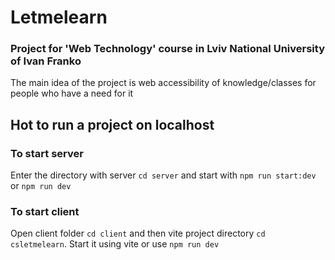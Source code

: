 # Letmelearn
### Project for 'Web Technology' course in Lviv National University of Ivan Franko 
The main idea of the project is web accessibility of knowledge/classes for people who have a need for it
## Hot to run a project on localhost 
### To start server
Enter the directory with server `cd server` and start with `npm run start:dev` or `npm run dev`
### To start client
Open client folder `cd client` and then vite project directory `cd csletmelearn`. Start it using vite or use `npm run dev`
